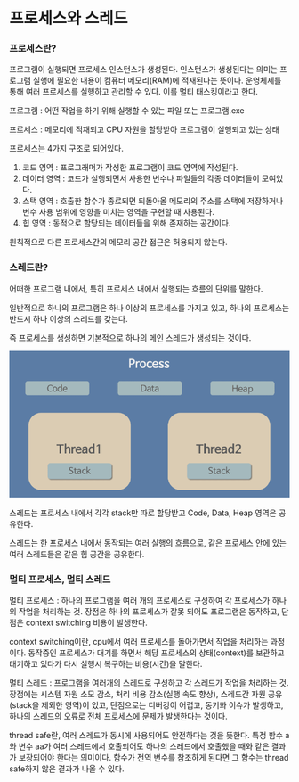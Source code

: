 # 프로세스와 스레드

### 프로세스란?

프로그램이 실행되면 프로세스 인스턴스가 생성된다. 인스턴스가 생성된다는 의미는 프로그램 실행에 필요한 내용이 컴퓨터 메모리(RAM)에 적재된다는 뜻이다. 운영체제를 통해 여러 프로세스를 실행하고 관리할 수 있다. 이를 멀티 태스킹이라고 한다.

프로그램 : 어떤 작업을 하기 위해 실행할 수 있는 파일 또는 프로그램.exe

프로세스 : 메모리에 적재되고 CPU 자원을 할당받아 프로그램이 실행되고 있는 상태

프로세스는 4가지 구조로 되어있다.

1. 코드 영역 : 프로그래머가 작성한 프로그램이 코드 영역에 작성된다.
2. 데이터 영역 : 코드가 실행되면서 사용한 변수나 파일들의 각종 데이터들이 모여있다.
3. 스택 영역 : 호출한 함수가 종료되면 되돌아올 메모리의 주소를 스택에 저장하거나 변수 사용 범위에 영향을 미치는 영역을 구현할 때 사용된다.
4. 힙 영역 : 동적으로 할당되는 데이터들을 위해 존재하는 공간이다.

원칙적으로 다른 프로세스간의 메모리 공간 접근은 허용되지 않는다.



### 스레드란?

어떠한 프로그램 내에서, 특히 프로세스 내에서 실행되는 흐름의 단위를 말한다.

일반적으로 하나의 프로그램은 하나 이상의 프로세스를 가지고 있고, 하나의 프로세스는 반드시 하나 이상의 스레드를 갖는다.

즉 프로세스를 생성하면 기본적으로 하나의 메인 스레드가 생성되는 것이다.

![.](../image/process.png)

스레드는 프로세스 내에서 각각 stack만 따로 할당받고 Code, Data, Heap 영역은 공유한다.

스레드는 한 프로세스 내에서 동작되는 여러 실행의 흐름으로, 같은 프로세스 안에 있는 여러 스레드들은 같은 힙 공간을 공유한다.



### 멀티 프로세스, 멀티 스레드

멀티 프로세스 : 하나의 프로그램을 여러 개의 프로세스로 구성하여 각 프로세스가 하나의 작업을 처리하는 것. 장점은 하나의 프로세스가 잘못 되어도 프로그램은 동작하고, 단점은 context switching 비용이 발생한다.

context switching이란, cpu에서 여러 프로세스를 돌아가면서 작업을 처리하는 과정이다. 동작중인 프로세스가 대기를 하면서 해당 프로세스의 상태(context)를 보관하고 대기하고 있다가 다시 실행시 복구하는 비용(시간)을 말한다.

멀티 스레드 : 프로그램을 여러개의 스레드로 구성하고 각 스레드가 작업을 처리하는 것. 장점에는 시스템 자원 소모 감소, 처리 비용 감소(실행 속도 향상), 스레드간 자원 공유(stack을 제외한 영역)이 있고, 단점으로는 디버깅이 어렵고, 동기화 이슈가 발생하고, 하나의 스레드의 오류로 전체 프로세스에 문제가 발생한다는 것이다.

thread safe란, 여러 스레드가 동시에 사용되어도 안전하다는 것을 뜻한다. 특정 함수 a와 변수 aa가 여러 스레드에서 호출되어도 하나의 스레드에서 호출했을 때와 같은 결과가 보장되어야 한다는 의미이다. 함수가 전역 변수를 참조하게 된다면 그 함수는 thread safe하지 않은 결과가 나올 수 있다.